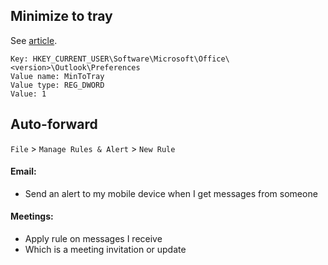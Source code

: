 ## Minimize to tray

See [article][S1].
```
Key: HKEY_CURRENT_USER\Software\Microsoft\Office\<version>\Outlook\Preferences
Value name: MinToTray
Value type: REG_DWORD
Value: 1
```

## Auto-forward

`File` > `Manage Rules & Alert` > `New Rule`

#### Email: 
- Send an alert to my mobile device when I get messages from someone

#### Meetings: 
- Apply rule on messages I receive
- Which is a meeting invitation or update



[S1]: https://www.howto-outlook.com/faq/mintotray.htm

 
